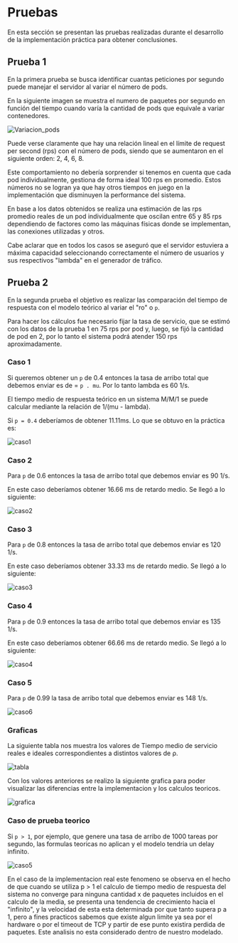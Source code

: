 
# Pruebas
En esta sección se presentan las pruebas realizadas durante el desarrollo de la implementación práctica para obtener conclusiones.

## Prueba 1
En la primera prueba se busca identificar cuantas peticiones por segundo puede manejar el servidor al variar el número de pods.

En la siguiente imagen se muestra el numero de paquetes por segundo en función del tiempo cuando varía la cantidad de pods que equivale a variar contenedores.

![Variacion_pods](https://github.com/danunziata/tp-final-trafico-2023/blob/main/docs/img/Pruebas/variaciondepods2.png "Prueba de variación de pods")

Puede verse claramente que hay una relación lineal en el límite de request per second (rps) con el número de pods, siendo que se aumentaron en el siguiente orden: 2, 4, 6, 8.

Este comportamiento no debería sorprender si tenemos en cuenta que cada pod individualmente, gestiona de forma ideal 100 rps en promedio. Estos números no se logran ya que hay otros tiempos en juego en la implementación que disminuyen la performance del sistema. 

En base a los datos obtenidos se realiza una estimación de las rps promedio reales de un pod individualmente que oscilan entre 65 y 85 rps dependiendo de factores como las máquinas físicas donde se implementan, las conexiones utilizadas y otros.

Cabe aclarar que en todos los casos se aseguró que el servidor estuviera a máxima capacidad seleccionando correctamente el número de usuarios y sus respectivos "lambda" en el generador de tráfico.

## Prueba 2
En la segunda prueba el objetivo es realizar las comparación del tiempo de respuesta con el modelo teórico al variar el "ro" o `p`. 

Para hacer los cálculos fue necesario fijar la tasa de servicio, que se estimó con los datos de la prueba 1 en 75 rps por pod y, luego, se fijó la cantidad de pod en 2, por lo tanto el sistema podrá atender 150 rps aproximadamente.

### Caso 1
Si queremos obtener un `p` de 0.4 entonces la tasa de arribo total que debemos enviar es de = `p . mu`. Por lo tanto lambda es 60 1/s.

El tiempo medio de respuesta teórico en un sistema M/M/1 se puede calcular mediante la relación de 1/(mu - lambda).

Si `p = 0.4` deberíamos de obtener 11.11ms. Lo que se obtuvo en la práctica es:

![caso1](https://github.com/danunziata/tp-final-trafico-2023/blob/main/docs/img/Grupo1/Pruebas/caso1.png)

### Caso 2
Para `p` de 0.6 entonces la tasa de arribo total que debemos enviar es 90 1/s.

En este caso deberíamos obtener 16.66 ms de retardo medio. Se llegó a lo siguiente:

![caso2](https://github.com/danunziata/tp-final-trafico-2023/blob/main/docs/img/Grupo1/Pruebas/caso2.png)

### Caso 3
Para `p` de 0.8 entonces la tasa de arribo total que debemos enviar es 120 1/s.

En este caso deberíamos obtener 33.33 ms de retardo medio. Se llegó a lo siguiente:

![caso3](https://github.com/danunziata/tp-final-trafico-2023/blob/main/docs/img/Grupo1/Pruebas/caso3.png)

### Caso 4
Para `p` de 0.9 entonces la tasa de arribo total que debemos enviar es 135 1/s.

En este caso deberíamos obtener 66.66 ms de retardo medio. Se llegó a lo siguiente:

![caso4](https://github.com/danunziata/tp-final-trafico-2023/blob/main/docs/img/Grupo1/Pruebas/caso4.png)

### Caso 5
Para `p` de 0.99 la tasa de arribo total que debemos enviar es 148 1/s.

![caso6](https://github.com/danunziata/tp-final-trafico-2023/blob/main/docs/img/Grupo1/Pruebas/caso6.png)

### Graficas 

La siguiente tabla nos muestra los valores de Tiempo medio de servicio reales e ideales correspondientes a distintos valores de ρ.

![tabla](https://github.com/danunziata/tp-final-trafico-2023/blob/main/docs/img/Grupo1/Pruebas/tabla.png)

Con los valores anteriores se realizo la siguiente grafica para poder visualizar las diferencias entre la implementacion y los calculos teoricos.

![grafica](https://github.com/danunziata/tp-final-trafico-2023/blob/main/docs/img/Grupo1/Pruebas/grafica.png)


### Caso de prueba teorico
Si `p > 1`, por ejemplo, que genere una tasa de arribo de 1000 tareas por segundo, las formulas teoricas no aplican y el modelo tendria un delay infinito.

![caso5](https://github.com/danunziata/tp-final-trafico-2023/blob/main/docs/img/Grupo1/Pruebas/caso5.png)

En el caso de la implementacion real este fenomeno se observa en el hecho de que cuando se utiliza p > 1 el calculo de tiempo medio de respuesta del sistema no converge para ninguna cantidad x de paquetes incluidos en el calculo de la media, se presenta una tendencia de crecimiento hacia el "infinito", y la velocidad de esta esta determinada por que tanto supera p a 1, pero a fines practicos sabemos que existe algun limite ya sea por el hardware o por el timeout de TCP y partir de ese punto existira perdida de paquetes. Este analisis no esta considerado dentro de nuestro modelado.